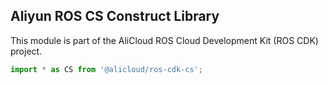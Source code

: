 ## Aliyun ROS CS Construct Library

This module is part of the AliCloud ROS Cloud Development Kit (ROS CDK) project.

```ts
import * as CS from '@alicloud/ros-cdk-cs';
```